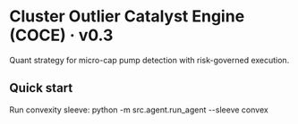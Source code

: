 # Cluster Outlier Catalyst Engine (COCE) · v0.3

Quant strategy for micro-cap pump detection with risk-governed execution.

## Quick start

Run convexity sleeve:
python -m src.agent.run_agent --sleeve convex
